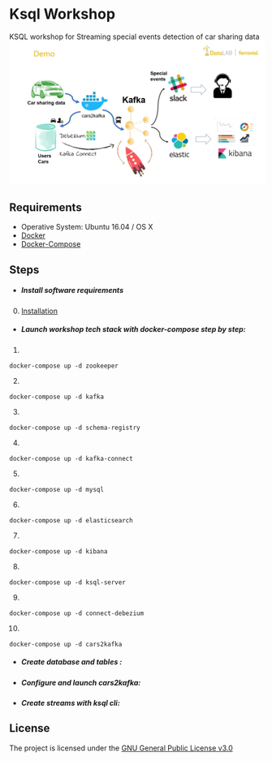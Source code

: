 Ksql Workshop
=================

KSQL workshop for Streaming special events detection of car sharing data
![Diagram](/images/ksql-workshop.jpg)

Requirements
------------
- Operative System: Ubuntu 16.04 / OS X
- [Docker](INSTALL.md)
- [Docker-Compose](INSTALL.md)

Steps
------------
- ##### Install software requirements
0. [Installation](INSTALL.md)
- ##### Launch workshop tech stack with docker-compose step by step:
1. 
```
docker-compose up -d zookeeper
```
2. 
```
docker-compose up -d kafka
```
3. 
```
docker-compose up -d schema-registry
```
4. 
```
docker-compose up -d kafka-connect
```
5. 
```
docker-compose up -d mysql
```
6. 
```
docker-compose up -d elasticsearch
```
7. 
```
docker-compose up -d kibana
```
8. 
```
docker-compose up -d ksql-server
```
9. 
```
docker-compose up -d connect-debezium
```
10. 
```
docker-compose up -d cars2kafka
```

- ##### Create database and tables :

- ##### Configure and launch cars2kafka:

- ##### Create streams with ksql cli:



License
------------
The project is licensed under the [GNU General Public License v3.0](LICENSE)
